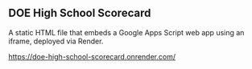 ## DOE High School Scorecard

A static HTML file that embeds a Google Apps Script web app using an iframe, deployed via Render.

https://doe-high-school-scorecard.onrender.com/
